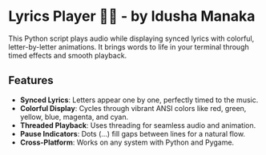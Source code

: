 # Lyrics Player 🎵✨ - by Idusha Manaka


This Python script plays audio while displaying synced lyrics with colorful, letter-by-letter animations. It brings words to life in your terminal through timed effects and smooth playback.

## Features
- **Synced Lyrics**: Letters appear one by one, perfectly timed to the music.
- **Colorful Display**: Cycles through vibrant ANSI colors like red, green, yellow, blue, magenta, and cyan.
- **Threaded Playback**: Uses threading for seamless audio and animation.
- **Pause Indicators**: Dots (...) fill gaps between lines for a natural flow.
- **Cross-Platform**: Works on any system with Python and Pygame.
